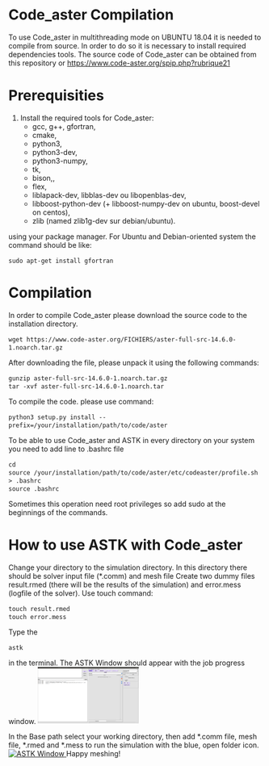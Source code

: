 # Code_aster Compilation
To use Code_aster in multithreading mode on UBUNTU 18.04 it is needed to compile from source. In order to do so it is necessary to install required dependencies tools. The source code of Code_aster can be obtained from this repository or https://www.code-aster.org/spip.php?rubrique21

# Prerequisities
1. Install the required tools for Code_aster:
      - gcc, g++, gfortran,
      - cmake,
      - python3,
      - python3-dev,
      - python3-numpy,
      - tk,
      - bison,,
      - flex,
      - liblapack-dev, libblas-dev ou libopenblas-dev,
      - libboost-python-dev (+ libboost-numpy-dev on ubuntu, boost-devel on centos),
      - zlib (named zlib1g-dev sur debian/ubuntu).

using your package manager. For Ubuntu and Debian-oriented system the command should be like:

``` example
sudo apt-get install gfortran
```
# Compilation

In order to compile Code_aster please download the source code to the installation directory.

```example
wget https://www.code-aster.org/FICHIERS/aster-full-src-14.6.0-1.noarch.tar.gz
```

After downloading the file, please unpack it using the following commands:

```example
gunzip aster-full-src-14.6.0-1.noarch.tar.gz
tar -xvf aster-full-src-14.6.0-1.noarch.tar
```
To compile the code. please use command:

```example
python3 setup.py install --prefix=/your/installation/path/to/code/aster
```
To be able to use Code_aster and ASTK in every directory on your system you need to add line to .bashrc file

```example
cd
source /your/installation/path/to/code/aster/etc/codeaster/profile.sh > .bashrc
source .bashrc
```
Sometimes this operation need root privileges so add sudo at the beginnings of the commands.

# How to use ASTK with Code_aster

Change your directory to the simulation directory. In this directory there should be solver input file (*.comm) and mesh file  Create two dummy files result.rmed (there will be the results of the simulation) and error.mess (logfile of the solver). Use touch command:

```example
touch result.rmed
touch error.mess
```

 Type the

```example
astk
```
in the terminal. The ASTK Window should appear with the job progress window.
[<img
  src="png/first.png"
  width="200"
  title="ASTK Window">
](png)

In the Base path select your working directory, then add *.comm file, mesh file, *.rmed and *.mess to run the simulation with the blue, open folder icon.
[<img
  src="/png/second.png"
  width="200"
  title="ASTK Window">
](png)
Happy meshing!
